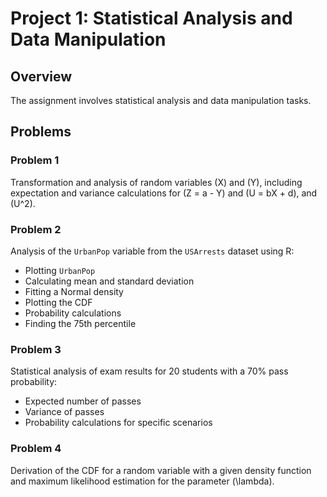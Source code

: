 # Project 1: Statistical Analysis and Data Manipulation

## Overview
The assignment involves statistical analysis and data manipulation tasks.

## Problems

### Problem 1
Transformation and analysis of random variables \(X\) and \(Y\), including expectation and variance calculations for \(Z = a - Y\) and \(U = bX + d\), and \(U^2\).

### Problem 2
Analysis of the `UrbanPop` variable from the `USArrests` dataset using R:
- Plotting `UrbanPop`
- Calculating mean and standard deviation
- Fitting a Normal density
- Plotting the CDF
- Probability calculations
- Finding the 75th percentile

### Problem 3
Statistical analysis of exam results for 20 students with a 70% pass probability:
- Expected number of passes
- Variance of passes
- Probability calculations for specific scenarios

### Problem 4
Derivation of the CDF for a random variable with a given density function and maximum likelihood estimation for the parameter \(\lambda\).
